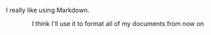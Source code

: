 I really like using Markdown.

<center>I think I'll use it to format all of my documents from now on</center>

